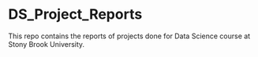 # DS_Project_Reports
This repo contains the reports of projects done for Data Science course at Stony Brook University.
